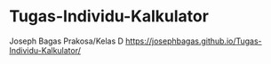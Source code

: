 # Tugas-Individu-Kalkulator
Joseph Bagas Prakosa/Kelas D
 https://josephbagas.github.io/Tugas-Individu-Kalkulator/
